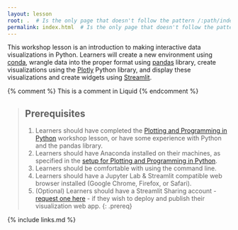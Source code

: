 ```yaml
---
layout: lesson
root: .  # Is the only page that doesn't follow the pattern /:path/index.html
permalink: index.html  # Is the only page that doesn't follow the pattern /:path/index.html
---
```

This workshop lesson is an introduction to making interactive data visualizations in Python. Learners will create a new environment using [conda][anaconda], wrangle data into the proper format using [pandas][pandas] library, create visualizations using the [Plotly][plotly] Python library, and display these visualizations and create widgets using [Streamlit][streamlit].

<!-- this is an html comment -->

{% comment %} This is a comment in Liquid {% endcomment %}

> ## Prerequisites
>
> 1. Learners should have completed the [Plotting and Programming in Python](http://swcarpentry.github.io/python-novice-gapminder/) workshop lesson, or have some experience with Python and the pandas library.
> 2. Learners should have Anaconda installed on their machines, as specified in the [setup for Plotting and Programming in Python](http://swcarpentry.github.io/python-novice-gapminder/setup.html).
> 3. Learners should be comfortable with using the command line.
> 4. Learners should have a Jupyter Lab & Streamlit compatible web browser installed (Google Chrome, Firefox, or Safari).
> 5. (Optional) Learners should have a Streamlit Sharing account - [request one here](https://streamlit.io/sharing-sign-up) - if they wish to deploy and publish their visualization web app.
{: .prereq}

[anaconda]: https://www.anaconda.com/
[pandas]: https://pandas.pydata.org/
[plotly]: https://plotly.com/python/
[streamlit]: https://streamlit.io/

{% include links.md %}
